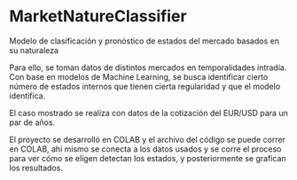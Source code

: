 # MarketNatureClassifier
Modelo de clasificación y pronóstico de estados del mercado basados en su naturaleza 

Para ello, se toman datos de distintos mercados en temporalidades intradía.
Con base en modelos de Machine Learning, se busca identificar cierto número de estados internos que tienen cierta regularidad y que el modelo identifica.

El caso mostrado se realiza con datos de la cotización del EUR/USD para un par de años.

El proyecto se desarrolló en COLAB y el archivo del código se puede correr en COLAB, ahí mismo se conecta a los datos usados y se corre el proceso para ver cómo se eligen detectan  los estados, y posteriormente se grafican los resultados. 
